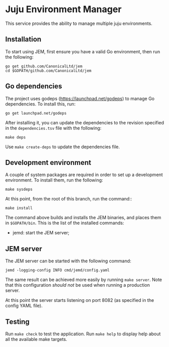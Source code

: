 # Juju Environment Manager

This service provides the ability to manage multiple juju environments.

## Installation

To start using JEM, first ensure you have a valid Go environment,
then run the following:

    go get github.com/CanonicalLtd/jem
    cd $GOPATH/github.com/CanonicalLtd/jem

## Go dependencies

The project uses godeps (https://launchpad.net/godeps) to manage Go
dependencies. To install this, run:

    go get launchpad.net/godeps

After installing it, you can update the dependencies
to the revision specified in the `dependencies.tsv` file with the following:

    make deps

Use `make create-deps` to update the dependencies file.

## Development environment

A couple of system packages are required in order to set up a development
environment. To install them, run the following:

    make sysdeps

At this point, from the root of this branch, run the command::

    make install

The command above builds and installs the JEM binaries, and places
them in `$GOPATH/bin`. This is the list of the installed commands:

- jemd: start the JEM server;

## JEM server

The JEM server can be started with the following command:

    jemd -logging-config INFO cmd/jemd/config.yaml

The same result can be achieved more easily by running `make server`.
Note that this configuration *should not* be used when running a production
server.

At this point the server starts listening on port 8082 (as specified in the
config YAML file).

## Testing

Run `make check` to test the application.
Run `make help` to display help about all the available make targets.
